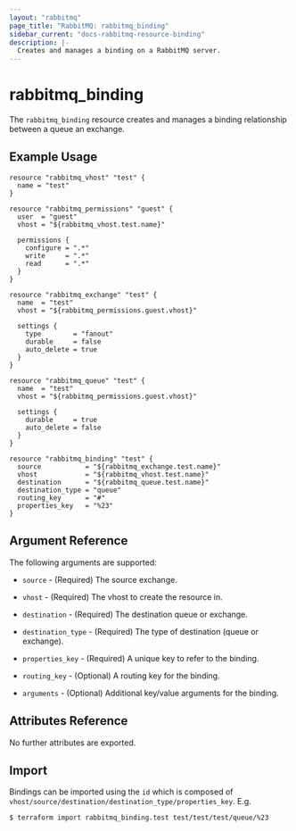 ```yaml
---
layout: "rabbitmq"
page_title: "RabbitMQ: rabbitmq_binding"
sidebar_current: "docs-rabbitmq-resource-binding"
description: |-
  Creates and manages a binding on a RabbitMQ server.
---
```


# rabbitmq\_binding

The ``rabbitmq_binding`` resource creates and manages a binding relationship
between a queue an exchange.

## Example Usage

```hcl
resource "rabbitmq_vhost" "test" {
  name = "test"
}

resource "rabbitmq_permissions" "guest" {
  user  = "guest"
  vhost = "${rabbitmq_vhost.test.name}"

  permissions {
    configure = ".*"
    write     = ".*"
    read      = ".*"
  }
}

resource "rabbitmq_exchange" "test" {
  name  = "test"
  vhost = "${rabbitmq_permissions.guest.vhost}"

  settings {
    type        = "fanout"
    durable     = false
    auto_delete = true
  }
}

resource "rabbitmq_queue" "test" {
  name  = "test"
  vhost = "${rabbitmq_permissions.guest.vhost}"

  settings {
    durable     = true
    auto_delete = false
  }
}

resource "rabbitmq_binding" "test" {
  source           = "${rabbitmq_exchange.test.name}"
  vhost            = "${rabbitmq_vhost.test.name}"
  destination      = "${rabbitmq_queue.test.name}"
  destination_type = "queue"
  routing_key      = "#"
  properties_key   = "%23"
}
```

## Argument Reference

The following arguments are supported:

* `source` - (Required) The source exchange.

* `vhost` - (Required) The vhost to create the resource in.

* `destination` - (Required) The destination queue or exchange.

* `destination_type` - (Required) The type of destination (queue or exchange).

* `properties_key` - (Required) A unique key to refer to the binding.

* `routing_key` - (Optional) A routing key for the binding.

* `arguments` - (Optional) Additional key/value arguments for the binding.

## Attributes Reference

No further attributes are exported.

## Import

Bindings can be imported using the `id` which is composed of
  `vhost/source/destination/destination_type/properties_key`. E.g.

```
$ terraform import rabbitmq_binding.test test/test/test/queue/%23
```
